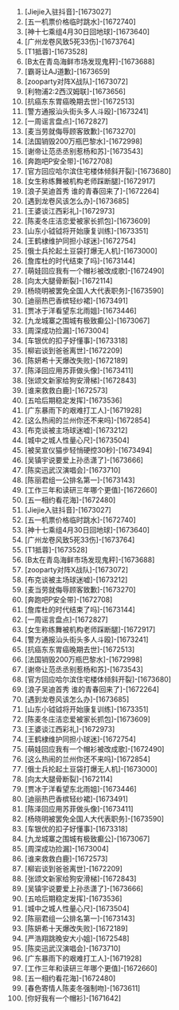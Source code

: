 
1. [Jiejie入驻抖音]-[1673027]
1. [五一机票价格临时跳水]-[1672740]
1. [神十七乘组4月30日回地球]-[1673640]
1. [广州龙卷风致5死33伤]-[1673764]
1. [T1抵蓉]-[1673528]
1. [B太在青岛海鲜市场发现鬼秤]-[1673688]
1. [霸哥让AJ道歉]-[1673659]
1. [zooparty对阵X战队]-[1673072]
1. [利物浦2:2西汉姆联]-[1673656]
1. [抗癌东东胃癌晚期去世]-[1672513]
1. [警方通报汕头街头多人斗殴]-[1673241]
1. [一周谣言盘点]-[1672827]
1. [麦当劳就侮辱顾客致歉]-[1673270]
1. [法国销毁200万瓶巴黎水]-[1672998]
1. [谢帝让范丞丞别惹杨和苏]-[1673543]
1. [奔跑吧P安全带]-[1672708]
1. [官方回应哈尔滨住宅楼体倾斜开裂]-[1673680]
1. [女生称练舞被机构老师踩断腿]-[1672917]
1. [浪子吴迪首秀 谁的青春回来了]-[1672264]
1. [遇到龙卷风该怎么办]-[1673685]
1. [王婆谈江西彩礼]-[1672973]
1. [陈麦冬庄洁恋爱被家长抓包]-[1673609]
1. [山东小钺钺将开始康复训练]-[1673351]
1. [王鹤棣维护同担小球迷]-[1672754]
1. [俄士兵抡起土豆袋打爆无人机]-[1673000]
1. [詹库杜的时代结束了吗]-[1673144]
1. [萌娃回应我有一个帽衫被改成歌]-[1672490]
1. [向太大腿骨断裂]-[1672114]
1. [杨晓明被罢免全国人大代表职务]-[1673590]
1. [迪丽热巴香槟轻纱裙]-[1673491]
1. [贾冰于洋看望东北雨姐]-[1673446]
1. [九龙城寨之围城有极致癫公]-[1673067]
1. [周深成功捡漏]-[1673004]
1. [车银优的扣子好懂事]-[1673318]
1. [柳岩谈到爸爸离世]-[1672209]
1. [陈妍希十天爆改失败]-[1672189]
1. [陈泽回应用苏菲做头像]-[1673411]
1. [张颂文新家给狗安滑梯]-[1672843]
1. [谁来救救白鹿]-[1672573]
1. [五哈后期稳定发挥]-[1673536]
1. [广东暴雨下的艰难打工人]-[1671928]
1. [这么热闹的兰州你还不来吗]-[1672854]
1. [布克谈被主场球迷嘘]-[1673212]
1. [城中之城人性量心尺]-[1673504]
1. [被吴宣仪猫步轻悄硬控30秒]-[1673494]
1. [吴镇宇说要爱上孙丞潇了]-[1673666]
1. [陈奕迅武汉演唱会]-[1673710]
1. [陈丽君组一公排名第一]-[1673143]
1. [工作三年和读研三年哪个更值]-[1672660]
1. [五一相约看花海]-[1672480]
1. [Jiejie入驻抖音]-[1673027]
1. [五一机票价格临时跳水]-[1672740]
1. [神十七乘组4月30日回地球]-[1673640]
1. [广州龙卷风致5死33伤]-[1673764]
1. [T1抵蓉]-[1673528]
1. [B太在青岛海鲜市场发现鬼秤]-[1673688]
1. [zooparty对阵X战队]-[1673072]
1. [布克谈被主场球迷嘘]-[1673212]
1. [麦当劳就侮辱顾客致歉]-[1673270]
1. [奔跑吧P安全带]-[1672708]
1. [詹库杜的时代结束了吗]-[1673144]
1. [一周谣言盘点]-[1672827]
1. [女生称练舞被机构老师踩断腿]-[1672917]
1. [警方通报汕头街头多人斗殴]-[1673241]
1. [抗癌东东胃癌晚期去世]-[1672513]
1. [法国销毁200万瓶巴黎水]-[1672998]
1. [谢帝让范丞丞别惹杨和苏]-[1673543]
1. [官方回应哈尔滨住宅楼体倾斜开裂]-[1673680]
1. [浪子吴迪首秀 谁的青春回来了]-[1672264]
1. [遇到龙卷风该怎么办]-[1673685]
1. [山东小钺钺将开始康复训练]-[1673351]
1. [陈麦冬庄洁恋爱被家长抓包]-[1673609]
1. [王婆谈江西彩礼]-[1672973]
1. [王鹤棣维护同担小球迷]-[1672754]
1. [萌娃回应我有一个帽衫被改成歌]-[1672490]
1. [这么热闹的兰州你还不来吗]-[1672854]
1. [俄士兵抡起土豆袋打爆无人机]-[1673000]
1. [向太大腿骨断裂]-[1672114]
1. [贾冰于洋看望东北雨姐]-[1673446]
1. [迪丽热巴香槟轻纱裙]-[1673491]
1. [陈泽回应用苏菲做头像]-[1673411]
1. [杨晓明被罢免全国人大代表职务]-[1673590]
1. [车银优的扣子好懂事]-[1673318]
1. [九龙城寨之围城有极致癫公]-[1673067]
1. [周深成功捡漏]-[1673004]
1. [谁来救救白鹿]-[1672573]
1. [柳岩谈到爸爸离世]-[1672209]
1. [张颂文新家给狗安滑梯]-[1672843]
1. [吴镇宇说要爱上孙丞潇了]-[1673666]
1. [五哈后期稳定发挥]-[1673536]
1. [城中之城人性量心尺]-[1673504]
1. [陈丽君组一公排名第一]-[1673143]
1. [陈妍希十天爆改失败]-[1672189]
1. [严浩翔跳晚安大小姐]-[1672548]
1. [陈奕迅武汉演唱会]-[1673710]
1. [广东暴雨下的艰难打工人]-[1671928]
1. [工作三年和读研三年哪个更值]-[1672660]
1. [五一相约看花海]-[1672480]
1. [春色寄情人陈麦冬强制吻]-[1673611]
1. [你好我有一个帽衫]-[1671642]